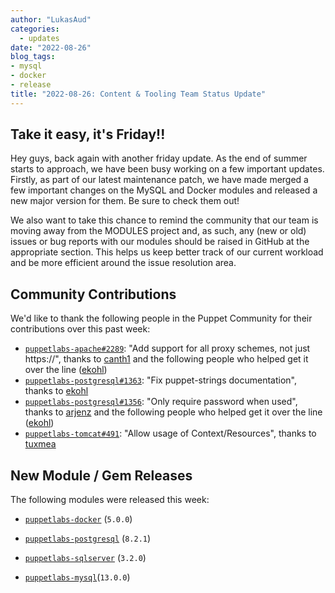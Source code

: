 ```yaml
---
author: "LukasAud"
categories:
  - updates
date: "2022-08-26"
blog_tags:
- mysql
- docker
- release
title: "2022-08-26: Content & Tooling Team Status Update"
---
```


## Take it easy, it's Friday!!

Hey guys, back again with another friday update. As the end of summer starts to approach, we have been busy working on a few important updates. Firstly, as part of our latest maintenance patch, we have made merged
a few important changes on the MySQL and Docker modules and released a new major version for them. Be sure to check them out!

We also want to take this chance to remind the community that our team is moving away from the MODULES project and, as such, any (new or old) issues or bug reports with our modules should be raised in GitHub at the 
appropriate section. This helps us keep better track of our current workload and be more efficient around the issue resolution area.

## Community Contributions

We'd like to thank the following people in the Puppet Community for their contributions over this past week:

- [`puppetlabs-apache#2289`][puppetlabs-apache-pr-2289]: "Add support for all proxy schemes, not just https://", thanks to [canth1][canth1] and the following people who helped get it over the line ([ekohl][ekohl])
- [`puppetlabs-postgresql#1363`][puppetlabs-postgresql-pr-1363]: "Fix puppet-strings documentation", thanks to [ekohl][ekohl]
- [`puppetlabs-postgresql#1356`][puppetlabs-postgresql-pr-1356]: "Only require password when used", thanks to [arjenz][arjenz] and the following people who helped get it over the line ([ekohl][ekohl])
- [`puppetlabs-tomcat#491`][puppetlabs-tomcat-pr-491]: "Allow usage of Context/Resources", thanks to [tuxmea][tuxmea]

## New Module / Gem Releases

The following modules were released this week:

- [`puppetlabs-docker`][puppetlabs-docker] (`5.0.0`)
- [`puppetlabs-postgresql`][puppetlabs-postgresql] (`8.2.1`)
- [`puppetlabs-sqlserver`][puppetlabs-sqlserver] (`3.2.0`)
- [`puppetlabs-mysql`][puppetlabs-mysql](`13.0.0`)

  [puppetlabs-docker]: https://github.com/puppetlabs/puppetlabs-docker
  [puppetlabs-postgresql]: https://github.com/puppetlabs/puppetlabs-postgresql
  [puppetlabs-sqlserver]: https://github.com/puppetlabs/puppetlabs-sqlserver
  [puppetlabs-mysql]: https://github.com/puppetlabs/puppetlabs-mysql
  [puppetlabs-apache-pr-2289]: https://github.com/puppetlabs/puppetlabs-apache/pull/2289
  [canth1]: https://github.com/canth1
  [ekohl]: https://github.com/ekohl
  [puppetlabs-postgresql-pr-1363]: https://github.com/puppetlabs/puppetlabs-postgresql/pull/1363
  [puppetlabs-postgresql-pr-1356]: https://github.com/puppetlabs/puppetlabs-postgresql/pull/1356
  [arjenz]: https://github.com/arjenz
  [puppetlabs-tomcat-pr-491]: https://github.com/puppetlabs/puppetlabs-tomcat/pull/491
  [tuxmea]: https://github.com/tuxmea

